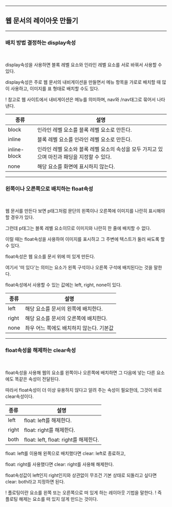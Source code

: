 ***
## 웹 문서의 레이아웃 만들기
***

### 배치 방법 결정하는 display속성

<br>

display속성을 사용하면 블록 레벨 요소와 인라인 레벨 요소를 서로 바꿔서 사용할 수 있다.

display속성은 주로 웹 문서의 내비게이션을 만들면서 메뉴 항목을 가로로 배치할 때 많이 사용하고, 이미지를 표 형태로 배치할 수도 있다.

! 참고로 웹 사이트에서 내비게이션은 메뉴를 의미하며, nav와 /nav태그로 묶어서 나타낸다.

|종류|설명|
|----|----|
|block|인라인 레벨 요소를 블록 레벨 요소로 만든다.|
|inline|블록 레벨 요소를 인라인 레벨 요소로 만든다.|
|inline-block|인라인 레벨 요소와 블록 레벨 요소의 속성을 모두 가지고 있으며 마진과 패딩을 지정할 수 있다.|
|none|해당 요소를 화면에 표시하지 않는다.|

***

### 왼쪽이나 오른쪽으로 배치하는 float속성

<br>

웹 문서를 만든다 보면 p태그처럼 문단의 왼쪽이나 오른쪽에 이미지를 나란히 표시해야 할 경우가 있다. 

그런데 p태그는 블록 레벨 요소이므로 이미지와 나란히 한 줄에 배치할 수 없다.

이럴 때는 float속성을 사용하여 이미지를 표시하고 그 주변에 텍스트가 둘러 싸도록 할 수 있다.

float속성은 웹 요소를 문서 위에 떠 있게 만든다. 

여기서 '떠 있다'는 의미는 요소가 왼쪽 구석이나 오른쪽 구석에 배치된다는 것을 말한다.

float속성에서 사용할 수 있는 값에는 left, right, none이 있다.

|종류|설명|
|----|----|
|left|해당 요소를 문서의 왼쪽에 배치한다.|
|right|해당 요소를 문서의 오른쪽에 배치한다.|
|none|좌우 어느 쪽에도 배치하지 않는다. 기본값|

***

### float속성을 해제하는 clear속성

<br>

float속성을 사용해 웹의 요소를 왼쪽이나 오른쪽에 배치하면 그 다음에 넣는 다른 요소에도 똑같은 속성이 전달된다.

따라서 float속성이 더 이상 유용하지 않다고 알려 주는 속성이 필요한데, 그것이 바로 clear속성이다.

|종류|설명|
|----|----|
|left|float: left를 해제한다.|
|right|float: right를 해제한다.|
|both|float: left, float: right를 해제한다.|

float: left를 이용해 왼쪽으로 배치했다면 clear: left로 종료하고,

float: right를 사용했다면 clear: right를 사용해 해제한다.

float속성값이 left인지 right인지와 상관없이 무조건 기본 상태로 되돌리고 싶다면 clear: both라고 지정하면 된다.

! 플로팅이란 요소를 왼쪽 또는 오른쪽으로 떠 있게 하는 레이아웃 기법을 말한다.
! 즉 플로팅 해제는 요소를 떠 있지 않게 만드는 것이다.


